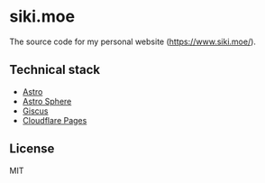 # siki.moe

The source code for my personal website (https://www.siki.moe/).

## Technical stack

- [Astro](https://astro.build/)
- [Astro Sphere](https://github.com/markhorn-dev/astro-sphere)
- [Giscus](https://github.com/giscus/giscus)
- [Cloudflare Pages](https://www.cloudflare.com/)

## License

MIT
